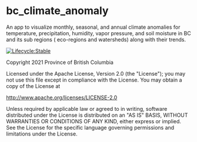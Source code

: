 # bc_climate_anomaly

An app to visualize monthly, seasonal, and annual climate anomalies for temperature, precipitation, humidity, vapor pressure, and soil moisture in BC and its sub regions ( eco-regions and watersheds) along with their trends.

[![Lifecycle:Stable](https://img.shields.io/badge/Lifecycle-Stable-97ca00)](Redirect-URL)

Copyright 2021 Province of British Columbia

Licensed under the Apache License, Version 2.0 (the "License"); you may
not use this file except in compliance with the License. You may obtain
a copy of the License at

<http://www.apache.org/licenses/LICENSE-2.0>

Unless required by applicable law or agreed to in writing, software
distributed under the License is distributed on an "AS IS" BASIS,
WITHOUT WARRANTIES OR CONDITIONS OF ANY KIND, either express or implied.
See the License for the specific language governing permissions and
limitations under the License.
